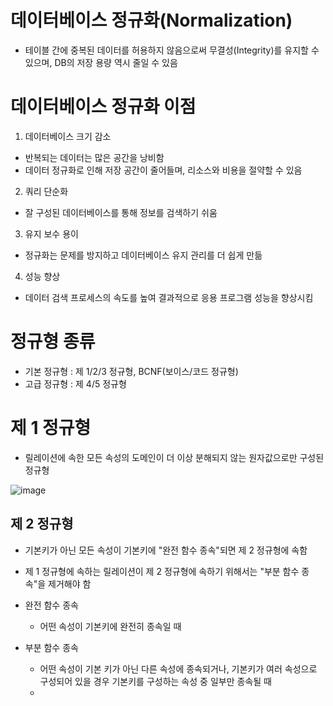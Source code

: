 <h1> 데이터베이스 정규화(Normalization) </h3>

- 테이블 간에 중복된 데이터를 허용하지 않음으로써 무결성(Integrity)를 유지할 수 있으며, DB의 저장 용량 역시 줄일 수 있음

<h1> 데이터베이스 정규화 이점 </h1>

1. 데이터베이스 크기 감소

- 반복되는 데이터는 많은 공간을 낭비함
- 데이터 정규화로 인해 저장 공간이 줄어들며, 리소스와 비용을 절약할 수 있음

2. 쿼리 단순화

- 잘 구성된 데이터베이스를 통해 정보를 검색하기 쉬움

3. 유지 보수 용이

- 정규화는 문제를 방지하고 데이터베이스 유지 관리를 더 쉽게 만듦

4. 성능 향상

- 데이터 검색 프로세스의 속도를 높여 결과적으로 응용 프로그램 성능을 향상시킴

<h1> 정규형 종류 </h1>

- 기본 정규형 : 제 1/2/3 정규형, BCNF(보이스/코드 정규형) 
- 고급 정규형 : 제 4/5 정규형

<h1> 제 1 정규형 </h1>

- 릴레이션에 속한 모든 속성의 도메인이 더 이상 분해되지 않는 원자값으로만 구성된 정규형

![image](https://user-images.githubusercontent.com/62228401/214028288-98d0c6cf-8a91-48ed-8a3a-c7da27989c48.png)

<h2> 제 2 정규형 </h2>

- 기본키가 아닌 모든 속성이 기본키에 "완전 함수 종속"되면 제 2 정규형에 속함
- 제 1 정규형에 속하는 릴레이션이 제 2 정규형에 속하기 위해서는 "부분 함수 종속"을 제거해야 함

- 완전 함수 종속
   - 어떤 속성이 기본키에 완전히 종속일 때
- 부분 함수 종속
   - 어떤 속성이 기본 키가 아닌 다른 속성에 종속되거나, 기본키가 여러 속성으로 구성되어 있을 경우 기본키를 구성하는 속성 중 일부만 종속될 때
   - 
